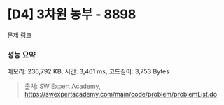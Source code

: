 # [D4] 3차원 농부 - 8898 

[문제 링크](https://swexpertacademy.com/main/code/problem/problemDetail.do?contestProbId=AW45TzHae8UDFAQ7) 

### 성능 요약

메모리: 236,792 KB, 시간: 3,461 ms, 코드길이: 3,753 Bytes



> 출처: SW Expert Academy, https://swexpertacademy.com/main/code/problem/problemList.do